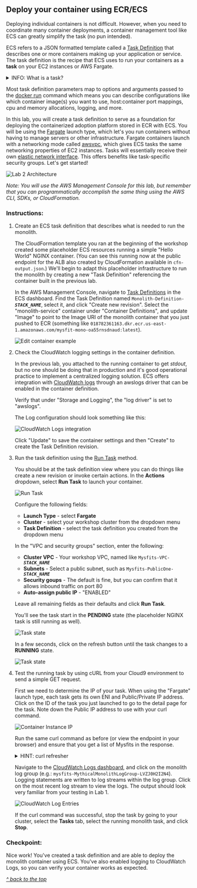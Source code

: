 ## Deploy your container using ECR/ECS

Deploying individual containers is not difficult.  However, when you need to coordinate many container deployments, a container management tool like ECS can greatly simplify the task (no pun intended).

ECS refers to a JSON formatted template called a [Task Definition](http://docs.aws.amazon.com/AmazonECS/latest/developerguide/task_definitions.html) that describes one or more containers making up your application or service.  The task definition is the recipe that ECS uses to run your containers as a **task** on your EC2 instances or AWS Fargate.

<details>
<summary>INFO: What is a task?</summary>
A task is a running set of containers on a single host. You may hear or see 'task' and 'container' used interchangeably. Often, we refer to tasks instead of containers because a task is the unit of work that ECS launches and manages on your cluster. A task can be a single container, or multiple containers that run together.

Fun fact: a task is very similar to a Kubernetes 'pod'.
</details>

Most task definition parameters map to options and arguments passed to the [docker run](https://docs.docker.com/engine/reference/run/) command which means you can describe configurations like which container image(s) you want to use, host:container port mappings, cpu and memory allocations, logging, and more.

In this lab, you will create a task definition to serve as a foundation for deploying the containerized adoption platform stored in ECR with ECS. You will be using the [Fargate](https://aws.amazon.com/fargate/) launch type, which let's you run containers without having to manage servers or other infrastructure. Fargate containers launch with a networking mode called [awsvpc](https://docs.aws.amazon.com/AmazonECS/latest/developerguide/task-networking.html), which gives ECS tasks the same networking properties of EC2 instances.  Tasks will essentially receive their own [elastic network interface](https://docs.aws.amazon.com/AWSEC2/latest/UserGuide/using-eni.html).  This offers benefits like task-specific security groups.  Let's get started!

![Lab 2 Architecture](images/02-arch.png)

*Note: You will use the AWS Management Console for this lab, but remember that you can programmatically accomplish the same thing using the AWS CLI, SDKs, or CloudFormation.*

### Instructions:

1. Create an ECS task definition that describes what is needed to run the monolith.

    The CloudFormation template you ran at the beginning of the workshop created some placeholder ECS resources running a simple "Hello World" NGINX container. (You can see this running now at the public endpoint for the ALB also created by CloudFormation available in `cfn-output.json`.) We'll begin to adapt this placeholder infrastructure to run the monolith by creating a new "Task Definition" referencing the container built in the previous lab.

    In the AWS Management Console, navigate to [Task Definitions](https://console.aws.amazon.com/ecs/home#/taskDefinitions) in the ECS dashboard. Find the Task Definition named <code>Monolith-Definition-<b><i>STACK_NAME</i></b></code>, select it, and click "Create new revision". Select the "monolith-service" container under "Container Definitions", and update "Image" to point to the Image URI of the monolith container that you just pushed to ECR (something like `018782361163.dkr.ecr.us-east-1.amazonaws.com/mysfit-mono-oa55rnsdnaud:latest`).

    ![Edit container example](images/02-task-def-edit-container.png)

2. Check the CloudWatch logging settings in the container definition.

    In the previous lab, you attached to the running container to get *stdout*, but no one should be doing that in production and it's good operational practice to implement a centralized logging solution.  ECS offers integration with [CloudWatch logs](https://docs.aws.amazon.com/AmazonCloudWatch/latest/logs/WhatIsCloudWatchLogs.html) through an awslogs driver that can be enabled in the container definition.

    Verify that under "Storage and Logging", the "log driver" is set to "awslogs".

    The Log configuration should look something like this:

    ![CloudWatch Logs integration](images/02-awslogs.png)

    Click "Update" to save the container settings and then "Create" to create the Task Definition revision.

3. Run the task definition using the [Run Task](https://docs.aws.amazon.com/AmazonECS/latest/developerguide/ecs_run_task.html) method.

    You should be at the task definition view where you can do things like create a new revision or invoke certain actions.  In the **Actions** dropdown, select **Run Task** to launch your container.

    ![Run Task](images/02-run-task.png)

    Configure the following fields:

    * **Launch Type** - select **Fargate**
    * **Cluster** - select your workshop cluster from the dropdown menu
    * **Task Definition** - select the task definition you created from the dropdown menu

    In the "VPC and security groups" section, enter the following:

    * **Cluster VPC** - Your workshop VPC, named like <code>Mysfits-VPC-<b><i>STACK_NAME</i></b></code>
    * **Subnets** - Select a public subnet, such as <code>Mysfits-PublicOne-<b><i>STACK_NAME</i></b></code>
    * **Security goups** - The default is fine, but you can confirm that it allows inbound traffic on port 80
    * **Auto-assign public IP** - "ENABLED"

    Leave all remaining fields as their defaults and click **Run Task**.

    You'll see the task start in the **PENDING** state (the placeholder NGINX task is still running as well).

    ![Task state](images/02-task-pending.png)

    In a few seconds, click on the refresh button until the task changes to a **RUNNING** state.

    ![Task state](images/02-task-running.png)

4. Test the running task by using cURL from your Cloud9 environment to send a simple GET request.

    First we need to determine the IP of your task. When using the "Fargate" launch type, each task gets its own ENI and Public/Private IP address. Click on the ID of the task you just launched to go to the detail page for the task. Note down the Public IP address to use with your curl command.


    ![Container Instance IP](images/02-public-IP.png)

    Run the same curl command as before (or view the endpoint in your browser) and ensure that you get a list of Mysfits in the response.

    <details>
    <summary>HINT: curl refresher</summary>
    <pre>
    $ curl http://<b><i>TASK_PUBLIC_IP_ADDRESS</i></b>/mysfits
    </pre>
    </details>

    Navigate to the [CloudWatch Logs dashboard](https://console.aws.amazon.com/cloudwatch/home#logs:), and click on the monolith log group (e.g.: `mysfits-MythicalMonolithLogGroup-LVZJ0H2I2N4`).  Logging statements are written to log streams within the log group.  Click on the most recent log stream to view the logs.  The output should look very familiar from your testing in Lab 1.

    ![CloudWatch Log Entries](images/02-cloudwatch-logs.png)

    If the curl command was successful, stop the task by going to your cluster, select the **Tasks** tab, select the running monolith task, and click **Stop**.

### Checkpoint:
Nice work!  You've created a task definition and are able to deploy the monolith container using ECS.  You've also enabled logging to CloudWatch Logs, so you can verify your container works as expected.

[*^ back to the top*](#monolith-to-microservices-with-docker-and-aws-fargate)
